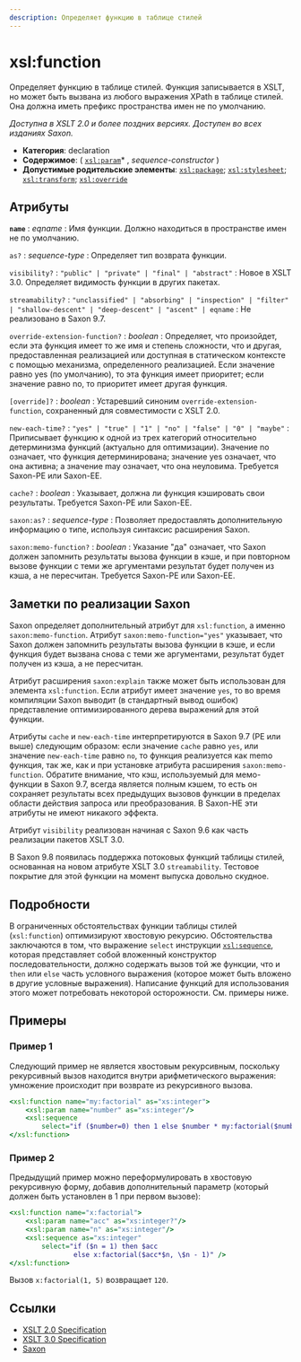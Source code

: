 ```yaml
---
description: Определяет функцию в таблице стилей
---
```


# xsl:function

Определяет функцию в таблице стилей. Функция записывается в XSLT, но может быть вызвана из любого выражения XPath в таблице стилей. Она должна иметь префикс пространства имен не по умолчанию.

_Доступна в XSLT 2.0 и более поздних версиях. Доступен во всех изданиях Saxon._

-   **Категория**: declaration
-   **Содержимое**: ( [`xsl:param`](xsl-param.md)\* , _sequence-constructor_ )
-   **Допустимые родительские элементы**: [`xsl:package`](xsl-package.md); [`xsl:stylesheet`](xsl-stylesheet.md); [`xsl:transform`](xsl-transform.md); [`xsl:override`](xsl-override.md)

## Атрибуты

**`name`**
: _eqname_
: Имя функции. Должно находиться в пространстве имен не по умолчанию.

`as?`
: _sequence-type_
: Определяет тип возврата функции.

`visibility?`
: `"public" | "private" | "final" | "abstract"`
: Новое в XSLT 3.0. Определяет видимость функции в других пакетах.

`streamability?`
: `"unclassified" | "absorbing" | "inspection" | "filter" | "shallow-descent" | "deep-descent" | "ascent" | eqname`
: Не реализовано в Saxon 9.7.

`override-extension-function?`
: _boolean_
: Определяет, что произойдет, если эта функция имеет то же имя и степень сложности, что и другая, предоставленная реализацией или доступная в статическом контексте с помощью механизма, определенного реализацией. Если значение равно yes (по умолчанию), то эта функция имеет приоритет; если значение равно no, то приоритет имеет другая функция.

`[override]?`
: _boolean_
: Устаревший синоним `override-extension-function`, сохраненный для совместимости с XSLT 2.0.

`new-each-time?`
: `"yes" | "true" | "1" | "no" | "false" | "0" | "maybe"`
: Приписывает функцию к одной из трех категорий относительно детерминизма функций (актуально для оптимизации). Значение no означает, что функция детерминирована; значение yes означает, что она активна; а значение may означает, что она неуловима. Требуется Saxon-PE или Saxon-EE.

`cache?`
: _boolean_
: Указывает, должна ли функция кэшировать свои результаты. Требуется Saxon-PE или Saxon-EE.

`saxon:as?`
: _sequence-type_
: Позволяет предоставлять дополнительную информацию о типе, используя синтаксис расширения Saxon.

`saxon:memo-function?`
: _boolean_
: Указание "да" означает, что Saxon должен запомнить результаты вызова функции в кэше, и при повторном вызове функции с теми же аргументами результат будет получен из кэша, а не пересчитан. Требуется Saxon-PE или Saxon-EE.

## Заметки по реализации Saxon

Saxon определяет дополнительный атрибут для `xsl:function`, а именно `saxon:memo-function`. Атрибут `saxon:memo-function="yes"` указывает, что Saxon должен запомнить результаты вызова функции в кэше, и если функция будет вызвана снова с теми же аргументами, результат будет получен из кэша, а не пересчитан.

Атрибут расширения `saxon:explain` также может быть использован для элемента `xsl:function`. Если атрибут имеет значение `yes`, то во время компиляции Saxon выводит (в стандартный вывод ошибок) представление оптимизированного дерева выражений для этой функции.

Атрибуты `cache` и `new-each-time` интерпретируются в Saxon 9.7 (PE или выше) следующим образом: если значение `cache` равно `yes`, или значение `new-each-time` равно `no`, то функция реализуется как memo функция, так же, как и при установке атрибута расширения `saxon:memo-function`. Обратите внимание, что кэш, используемый для мемо-функции в Saxon 9.7, всегда является полным кэшем, то есть он сохраняет результаты всех предыдущих вызовов функции в пределах области действия запроса или преобразования. В Saxon-HE эти атрибуты не имеют никакого эффекта.

Атрибут `visibility` реализован начиная с Saxon 9.6 как часть реализации пакетов XSLT 3.0.

В Saxon 9.8 появилась поддержка потоковых функций таблицы стилей, основанная на новом атрибуте XSLT 3.0 `streamability`. Тестовое покрытие для этой функции на момент выпуска довольно скудное.

## Подробности

В ограниченных обстоятельствах функции таблицы стилей (`xsl:function`) оптимизируют хвостовую рекурсию. Обстоятельства заключаются в том, что выражение `select` инструкции [`xsl:sequence`](xsl-sequence.md), которая представляет собой вложенный конструктор последовательности, должно содержать вызов той же функции, что и `then` или `else` часть условного выражения (которое может быть вложено в другие условные выражения). Написание функций для использования этого может потребовать некоторой осторожности. См. примеры ниже.

## Примеры

### Пример 1

Следующий пример не является хвостовым рекурсивным, поскольку рекурсивный вызов находится внутри арифметического выражения: умножение происходит при возврате из рекурсивного вызова.

```xslt
<xsl:function name="my:factorial" as="xs:integer">
    <xsl:param name="number" as="xs:integer"/>
    <xsl:sequence
        select="if ($number=0) then 1 else $number * my:factorial($number-1)"/>
</xsl:function>
```

### Пример 2

Предыдущий пример можно переформулировать в хвостовую рекурсивную форму, добавив дополнительный параметр (который должен быть установлен в 1 при первом вызове):

```xslt
<xsl:function name="x:factorial">
	<xsl:param name="acc" as="xs:integer?"/>
	<xsl:param name="n" as="xs:integer"/>
	<xsl:sequence as="xs:integer"
		select="if ($n = 1) then $acc
				else x:factorial($acc*$n, \$n - 1)" />
</xsl:function>
```

Вызов `x:factorial(1, 5)` возвращает `120`.

## Ссылки

-   [XSLT 2.0 Specification](http://www.w3.org/TR/xslt20/#element-function)
-   [XSLT 3.0 Specification](http://www.w3.org/TR/xslt-30/#element-function)
-   [Saxon](https://www.saxonica.com/html/documentation/xsl-elements/function.html)
